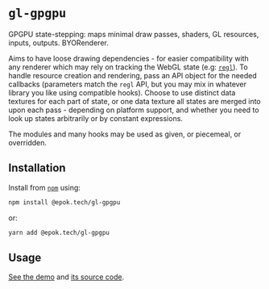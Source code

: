 # `gl-gpgpu`

GPGPU state-stepping: maps minimal draw passes, shaders, GL resources, inputs, outputs. BYORenderer.

Aims to have loose drawing dependencies - for easier compatibility with any renderer which may rely on tracking the WebGL state (e.g: [`regl`](https://github.com/regl-project/regl/)).
To handle resource creation and rendering, pass an API object for the needed callbacks (parameters match the `regl` API, but you may mix in whatever library you like using compatible hooks).
Choose to use distinct data textures for each part of state, or one data texture all states are merged into upon each pass - depending on platform support, and whether you need to look up states arbitrarily or by constant expressions.

The modules and many hooks may be used as given, or piecemeal, or overridden.

## Installation

Install from [`npm`](https://www.npmjs.com/package/@epok.tech/gl-gpgpu) using:
```bash
npm install @epok.tech/gl-gpgpu
```
or:
```bash
yarn add @epok.tech/gl-gpgpu
```

## Usage

[See the demo](https://epok.tech/gl-gpgpu) and [its source code](https://github.com/keeffEoghan/gl-gpgpu/tree/master/demo-particles).
